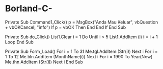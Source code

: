# Borland-C-
Private Sub Command1_Click()
p = MsgBox("Anda Mau Keluar", vbQuestion + vbOKCancel, "info")
If p = vbOK Then
End
End If
End Sub

Private Sub do_Click()
List1.Clear
i = 1
Do Until i > 5
List1.AddItem (i)
i = i + 1
Loop
End Sub

Private Sub Form_Load()
For i = 1 To 31
Me.tgl.AddItem (Str(i))
Next i
For i = 1 To 12
Me.bln.AddItem (MonthName(i))
Next i
For i = 1990 To Year(Now)
Me.thn.AddItem (Str(i))
Next i
End Sub

